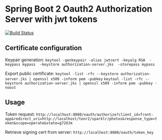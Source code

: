 # Spring Boot 2 Oauth2 Authorization Server with jwt tokens

[![Build Status](https://semaphoreci.com/api/v1/codependent/oauth2-authorization-server/branches/master/badge.svg)](https://semaphoreci.com/codependent/oauth2-authorization-server)

## Certificate configuration
Keypair generation:
`keytool -genkeypair -alias jwtcert -keyalg RSA  -keypass mypass  -keystore authorization-server.jks  -storepass mypass`

Export public certificate:
`keytool -list -rfc --keystore authorization-server.jks | openssl x509 -inform pem -pubkey`
`keytool -list -rfc --keystore authorization-server.jks | openssl x509 -inform pem -pubkey -noout`

## Usage

Token request: 
`http://localhost:8080/oauth/authorize?client_id=front-app&redirect_uri=http://localhost/tonr2/sparklr/photos&response_type=token&scope=operate&state=g72OJm`

Retrieve signing cert from server:
`http://localhost:8080/oauth/token_key`


